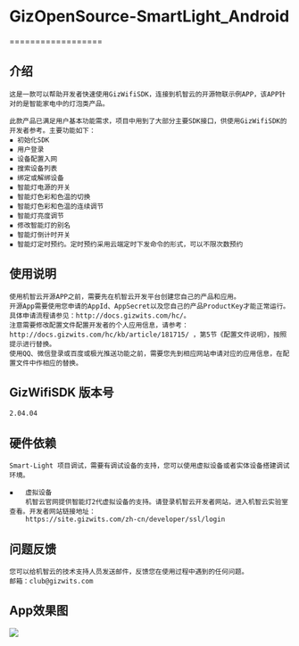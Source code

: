 # GizOpenSource-SmartLight_Android
==================

## 介绍
    
    这是一款可以帮助开发者快速使用GizWifiSDK，连接到机智云的开源物联示例APP，该APP针对的是智能家电中的灯泡类产品。
    
    此款产品已满足用户基本功能需求，项目中用到了大部分主要SDK接口，供使用GizWifiSDK的开发者参考。主要功能如下：
    ▪ 初始化SDK
    ▪ 用户登录
    ▪ 设备配置入网
    ▪ 搜索设备列表
    ▪ 绑定或解绑设备
    ▪ 智能灯电源的开关
    ▪ 智能灯色彩和色温的切换
    ▪ 智能灯色彩和色温的连续调节
    ▪ 智能灯亮度调节
    ▪ 修改智能灯的别名
    ▪ 智能灯倒计时开关
    ▪ 智能灯定时预约。定时预约采用云端定时下发命令的形式，可以不限次数预约
    
## 使用说明

    使用机智云开源APP之前，需要先在机智云开发平台创建您自己的产品和应用。
    开源App需要使用您申请的AppId、AppSecret以及您自己的产品ProductKey才能正常运行。
    具体申请流程请参见：http://docs.gizwits.com/hc/。  
    注意需要修改配置文件配置开发者的个人应用信息，请参考：http://docs.gizwits.com/hc/kb/article/181715/ ，第5节《配置文件说明》，按照提示进行替换。
    使用QQ、微信登录或百度或极光推送功能之前，需要您先到相应网站申请对应的应用信息，在配置文件中作相应的替换。

## GizWifiSDK 版本号

    2.04.04

## 硬件依赖

    Smart-Light 项目调试，需要有调试设备的支持，您可以使用虚拟设备或者实体设备搭建调试环境。

	▪	虚拟设备
        机智云官网提供智能灯2代虚拟设备的支持。请登录机智云开发者网站，进入机智云实验室查看。开发者网站链接地址：
        https://site.gizwits.com/zh-cn/developer/ssl/login

## 问题反馈

    您可以给机智云的技术支持人员发送邮件，反馈您在使用过程中遇到的任何问题。
    邮箱：club@gizwits.com

## App效果图

![](https://github.com/gizwits/Gizwits-SmartBuld_Android/blob/master/effect.png) 
